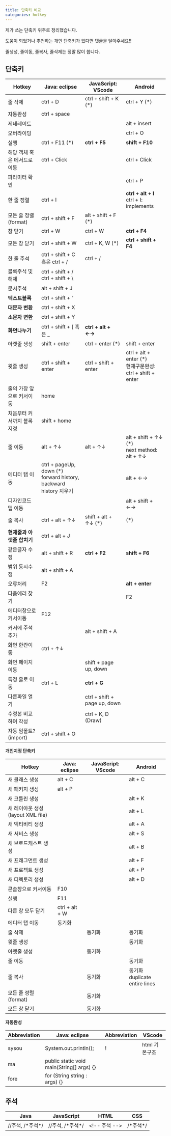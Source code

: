 ```yaml
---
title: 단축키 비교
categories: hotkey
---
```


제가 쓰는 단축키 위주로 정리했습니다.

도움이 되었거나 추천하는 개인 단축키가 있다면 댓글을 달아주세요!!

줄생성, 줄이동, 줄복사, 줄삭제는 정말 많이 씁니다.

## 단축키 


| Hotkey                       | Java: eclipse                                                | JavaScript: VScode           | Android                                                      |
| ---------------------------- | ------------------------------------------------------------ | ---------------------------- | ------------------------------------------------------------ |
| 줄 삭제                      | ctrl + D                                                     | ctrl + shift + K (*)         | ctrl + Y (*)                                                 |
| 자동완성                     | ctrl + space                                                 |                              |                                                              |
| 제네레이트                   |                                                              |                              | alt + insert                                                 |
| 오버라이딩                   |                                                              |                              | ctrl + O                                                     |
| 실행                         | ctrl + F11 (*)                                               | **ctrl + F5**                | **shift + F10**                                              |
| 해당 객체 혹은 메서드로 이동 | ctrl + Click                                                 |                              | ctrl + Click                                                 |
| 파라미터 확인                |                                                              |                              | ctrl + P                                                     |
| 한 줄 정렬                   | ctrl + I                                                     |                              | **ctrl + alt + I**<br />ctrl + I: implements                 |
| 모든 줄 정렬 (format)        | ctrl + shift + F                                             | alt + shift + F (*)          |                                                              |
| 창 닫기                      | ctrl + W                                                     | ctrl + W                     | **ctrl + F4**                                                |
| 모든 창 닫기                 | ctrl + shift + W                                             | ctrl + K, W (*)              | **ctrl + shift + F4**                                        |
| 한 줄 주석                   | ctrl + shift + C 혹은 ctrl + /                               | ctrl + /                     |                                                              |
| 블록주석 및 해제             | ctrl + shift + /<br />ctrl + shift + \                       |                              |                                                              |
| 문서주석                     | alt + shift + J                                              |                              |                                                              |
| **텍스트블록**               | ctrl + shift + '                                             |                              |                                                              |
| **대문자 변환**              | ctrl + shift + X                                             |                              |                                                              |
| **소문자 변환**              | ctrl + shift + Y                                             |                              |                                                              |
| **화면나누기**               | ctrl + shift + [ 혹은 _                                      | **ctrl + alt + ←→**          |                                                              |
| 아랫줄 생성                  | shift + enter                                                | ctrl + enter (*)             | shift + enter                                                |
| 윗줄 생성                    | ctrl + shift + enter                                         | ctrl + shift + enter         | ctrl + alt + enter (*)<br />현재구문완성: ctrl + shift + enter |
| 줄의 가장 앞으로 커서이동    | home                                                         |                              |                                                              |
| 처음부터 커서까지 블록지정   | shift + home                                                 |                              |                                                              |
| 줄 이동                      | alt + ↑↓                                                     | alt + ↑↓                     | alt + shift + ↑↓ (*)<br />next method: alt + ↑↓              |
| 에디터 탭 이동               | ctrl + pageUp, down (*)<br />forward history, backward history 지우기 |                              | alt + ←→                                                     |
| 디자인코드 탭 이동           |                                                              |                              | alt + shift + ←→                                             |
| 줄 복사                      | ctrl + alt + ↑↓                                              | shift + alt + ↑↓ (*)         | (*)                                                          |
| **현재줄과 아랫줄 합치기**   | ctrl + alt + J                                               |                              |                                                              |
| 같은글자 수정                | alt + shift + R                                              | **ctrl + F2**                | **shift + F6**                                               |
| 범위 동시수정                | alt + shift + A                                              |                              |                                                              |
| 오류처리                     | F2                                                           |                              | **alt + enter**                                              |
| 다음에러 찾기                |                                                              |                              | F2                                                           |
| 에디터창으로 커서이동        | F12                                                          |                              |                                                              |
| 커서에 주석추가              |                                                              | alt + shift + A              |                                                              |
| 화면 한칸이동                | ctrl + ↑↓                                                    |                              |                                                              |
| 화면 페이지이동              |                                                              | shift + page up, down        |                                                              |
| 특정 줄로 이동               | ctrl + L                                                     | **ctrl + G**                 |                                                              |
| 다른파일 열기                |                                                              | ctrl + shift + page up, down |                                                              |
| 수정본 비교하며 작성         |                                                              | ctrl + K, D (Draw)           |                                                              |
| 자동 임폴트? (import)        | ctrl + shift + O                                             |                              |                                                              |

**개인지정 단축키** 

| Hotkey                             | Java: eclipse  | JavaScript: VScode | Android                            |
| ---------------------------------- | -------------- | ------------------ | ---------------------------------- |
| 새 클래스 생성                     | alt + C        |                    | alt + C                            |
| 새 패키지 생성                     | alt + P        |                    |                                    |
| 새 코틀린 생성                     |                |                    | alt + K                            |
| 새 레이아웃 생성 (layout XML file) |                |                    | alt + L                            |
| 새 액티비티 생성                   |                |                    | alt + A                            |
| 새 서비스 생성                     |                |                    | alt + S                            |
| 새 브로드캐스트 생성               |                |                    | alt + B                            |
| 새 프래그먼트 생성                 |                |                    | alt + F                            |
| 새 프로젝트 생성                   |                |                    | alt + P                            |
| 새 디렉토리 생성                   |                |                    | alt + D                            |
| 콘솔창으로 커서이동                | F10            |                    |                                    |
| 실행                               | F11            |                    |                                    |
| 다른 창 모두 닫기                  | ctrl + alt + W |                    |                                    |
| 에디터 탭 이동                     | 동기화         |                    |                                    |
| 줄 삭제                            |                | 동기화             | 동기화                             |
| 윗줄 생성                          |                |                    | 동기화                             |
| 아랫줄 생성                        |                | 동기화             |                                    |
| 줄 이동                            |                |                    | 동기화                             |
| 줄 복사                            |                | 동기화             | 동기화<br />duplicate entire lines |
| 모든 줄 정렬 (format)              |                | 동기화             |                                    |
| 모든 창 닫기                       |                | 동기화             |                                    |

**자동완성** 

| Abbreviation | Java: eclipse                             | Abbreviation | VScode        |
| ------------ | ----------------------------------------- | ------------ | ------------- |
| sysou        | System.out.println();                     | !            | html 기본구조 |
| ma           | public static void main(String[] args) {} |              |               |
| fore         | for (String string : args) {}             |              |               |

## 주석

| Java              | JavaScript        | HTML           | CSS       |
| ----------------- | ----------------- | -------------- | --------- |
| //주석, /\*주석*/ | //주석, /\*주석*/ | \<!-- 주석 --> | /\*주석*/ |

